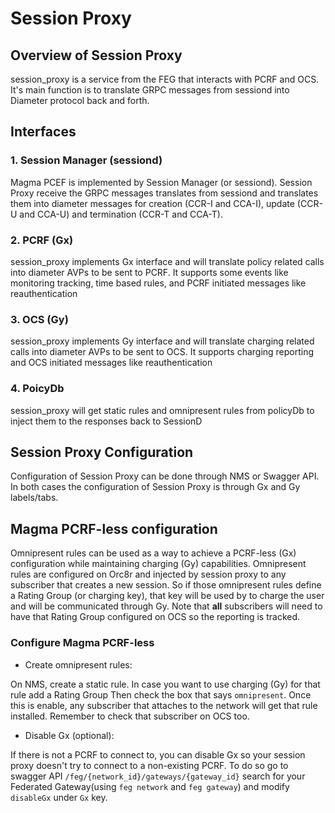 # Session Proxy

## Overview of Session Proxy

session_proxy is a service from the FEG that interacts with PCRF and OCS.
It's main function is to translate GRPC messages from sessiond into Diameter protocol back and forth.

## Interfaces

### 1. Session Manager (sessiond)

Magma PCEF is implemented by Session Manager (or sessiond). Session Proxy receive the GRPC messages
translates from sessiond and translates them into diameter messages for creation (CCR-I and CCA-I),
update (CCR-U and CCA-U) and termination (CCR-T and CCA-T).

### 2. PCRF (Gx)

session_proxy implements Gx interface and will translate policy related calls into diameter AVPs to
be sent to PCRF. It supports some events like monitoring tracking, time based rules,
and PCRF initiated messages like reauthentication

### 3. OCS (Gy)

session_proxy implements Gy interface and will translate charging related calls into diameter AVPs to
be sent to OCS. It supports charging reporting and OCS initiated messages like reauthentication

### 4. PoicyDb

session_proxy will get static rules and omnipresent rules from policyDb to inject
them to the responses back to SessionD

## Session Proxy Configuration

Configuration of Session Proxy can be done through NMS or Swagger API. In both
cases the configuration of Session Proxy is through Gx and Gy labels/tabs.

## Magma PCRF-less configuration

Omnipresent rules can be used as a way to achieve a PCRF-less (Gx) configuration while
maintaining charging (Gy) capabilities. Omnipresent rules are configured on Orc8r and injected
by session proxy to any subscriber that creates a new session. So if those omnipresent rules define a
Rating Group (or charging key), that key will be used by to charge the user and will
be communicated through Gy. Note that **all** subscribers will need to have that Rating Group
configured on OCS so the reporting is tracked.

### Configure Magma PCRF-less

- Create omnipresent rules:

On NMS, create a static rule. In case you want to use charging (Gy) for that rule add a Rating Group
Then check the box that says `omnipresent`. Once this is enable, any subscriber that attaches to the
network will get that rule installed. Remember to check that subscriber on OCS too.

- Disable Gx (optional):

If there is not a PCRF to connect to, you can disable Gx so your session proxy doesn't try to connect to a
non-existing PCRF. To do so go to swagger API `/feg/{network_id}/gateways/{gateway_id}`
search for your Federated Gateway(using `feg network` and `feg gateway`) and modify `disableGx` under `Gx` key.
